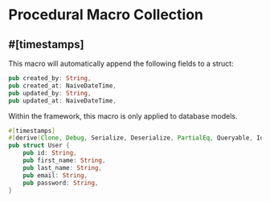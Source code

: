 # Procedural Macro Collection

## #[timestamps]

This macro will automatically append the following fields to a struct:

```rust
pub created_by: String,
pub created_at: NaiveDateTime,
pub updated_by: String,
pub updated_at: NaiveDateTime,
```

Within the framework, this macro is only applied to database models.

```rust
#[timestamps]
#[derive(Clone, Debug, Serialize, Deserialize, PartialEq, Queryable, Identifiable, Insertable)]
pub struct User {
    pub id: String,
    pub first_name: String,
    pub last_name: String,
    pub email: String,
    pub password: String,
}
```
